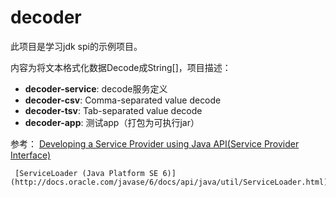 # decoder
此项目是学习jdk spi的示例项目。

内容为将文本格式化数据Decode成String[]，项目描述：

* **decoder-service**: decode服务定义
* **decoder-csv**: Comma-separated value decode
* **decoder-tsv**: Tab-separated value decode
* **decoder-app**: 测试app（打包为可执行jar）

参考： [Developing a Service Provider using Java API(Service Provider Interface)](http://blog.csdn.net/fenglibing/article/details/7083526)
     
     [ServiceLoader (Java Platform SE 6)](http://docs.oracle.com/javase/6/docs/api/java/util/ServiceLoader.html)
